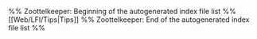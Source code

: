 %% Zoottelkeeper: Beginning of the autogenerated index file list  %%
 [[Web/LFI/Tips|Tips]]
%% Zoottelkeeper: End of the autogenerated index file list  %%
